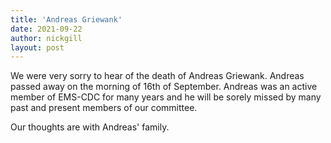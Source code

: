 ```yaml
---
title: 'Andreas Griewank'
date: 2021-09-22
author: nickgill
layout: post
---
```


We were very sorry to hear of the death of Andreas Griewank. Andreas passed away on the morning of 16th of September. Andreas was an active member of EMS-CDC for many years and he will be sorely missed by many past and present members of our committee.

Our thoughts are with Andreas' family.



